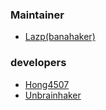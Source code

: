 ### Maintainer
- [Lazp(banahaker)](https://github.com/banahaker)

### developers
- [Hong4507](https://github.com/Hong4507)
- [Unbrainhaker](https://github.com/Unbrainhaker)